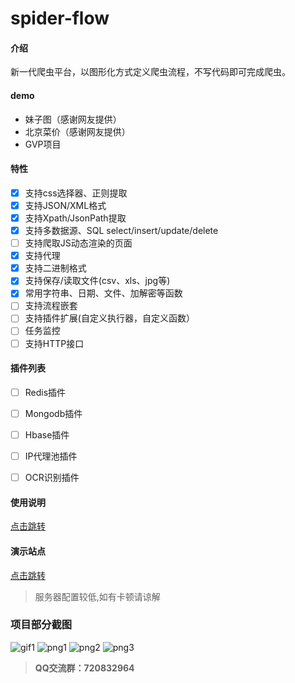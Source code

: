 # spider-flow

#### 介绍
新一代爬虫平台，以图形化方式定义爬虫流程，不写代码即可完成爬虫。

#### demo
- 妹子图（感谢网友提供）
- 北京菜价（感谢网友提供）
- GVP项目

#### 特性
- [x] 支持css选择器、正则提取
- [x] 支持JSON/XML格式
- [x] 支持Xpath/JsonPath提取
- [x] 支持多数据源、SQL select/insert/update/delete
- [ ] 支持爬取JS动态渲染的页面
- [x] 支持代理
- [x] 支持二进制格式
- [x] 支持保存/读取文件(csv、xls、jpg等)
- [x] 常用字符串、日期、文件、加解密等函数
- [ ] 支持流程嵌套
- [ ] 支持插件扩展(自定义执行器，自定义函数）
- [ ] 任务监控
- [ ] 支持HTTP接口

#### 插件列表
- [ ] Redis插件
- [ ] Mongodb插件
- [ ] Hbase插件
- [ ] IP代理池插件
- [ ] OCR识别插件


#### 使用说明
[点击跳转](https://gitee.com/jmxd/spider-flow/blob/master/document.md)

#### 演示站点
[点击跳转](http://39.105.125.219:8088/)
> 服务器配置较低,如有卡顿请谅解

### 项目部分截图
![gif1](https://images.gitee.com/uploads/images/2019/0730/171455_bfe1a97b_1253940.gif "spider-test.gif")
![png1](https://images.gitee.com/uploads/images/2019/0716/184606_0aca457c_297689.png "demo-1.png")
![png2](https://images.gitee.com/uploads/images/2019/0716/184618_21bce697_297689.png "demo-2.png")
![png3](https://images.gitee.com/uploads/images/2019/0722/104134_03c7c8a9_1324601.png "demo-3.png")

>  **QQ交流群：720832964** 